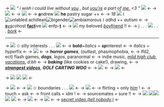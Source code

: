 -> ![](https://graphic.neocities.org/puppy22.gif) *" i wish i could live without [you](https://www.youtube.com/watch?v=dKc9WV_Ts40) ,
but [you're](https://www.youtube.com/watch?v=dKc9WV_Ts40) a part of [me.](https://www.youtube.com/watch?v=dKc9WV_Ts40) <3 "* ![](https://caterpie.crd.co/assets/images/gallery05/6c92033f.png?v=40b16407) <-
-> ![](https://i.postimg.cc/MKrwXDyB/tuxpi-com-1675702174.jpg) <-
-> ![](https://caterpie.crd.co/assets/images/gallery15/12ed0a57.gif?v=40b16407) <-
-> [**a**](https://mandela-catalogue.fandom.com/wiki/Andrew_Long)ndrew ![](https://caterpie.crd.co/assets/images/gallery09/deeaeded.gif?v=40b16407) **he** pastry sugar ++ <-
-> *18* ![](https://watermelon.crd.co/assets/images/gallery03/ebb9389c_original.gif?v=90e42ef7) ꒰ ![unlabled achillean](https://i.postimg.cc/5yTyxCp4/unlabeledachillean2.jpg)![bigender](https://i.postimg.cc/yxgwsrX2/Bigender-7-stripes-20-px.png)![ambiamorous](https://i.postimg.cc/Zqb6GSxp/ambiamorous-7-stripes-20-px.png) ꒱ *a*dhd ++ *a*utism <-
-> [**s**ys](https://dash.pluralkit.me/profile/m/oursw)*co*host [**fact**](https://plurality-hub.carrd.co/#introjects)ive ![](https://graphic.neocities.org/puppy24.gif) enfp-[**t**](https://www.16personalities.com/enfp-personality) <-
-> ![](https://mikejima.crd.co/assets/images/shadow/e0bb4128.gif?v=e37e90e0) *my* beloved [*boy*friend](https://rentry.co/alexkister) !! <-
-> [i](https://rentry.co/indieboy) . . . ![](https://graphic.neocities.org/tumblr_inline_p25mnrmpsw1ux8fd4_500.png) . . . [*bork*](https://rentry.co/theprocrastor) <-
***
-> ![](https://graphic.neocities.org/puppy20.gif) ✩ *s*illy interests . . . ![](https://caterpie.crd.co/assets/images/gallery05/329052ed.gif?v=40b16407) <-
-> **bold**+*italics* = ***sp***interest <-
-> *italics* = *hyper*fix <-
-> ![](https://caterpie.crd.co/assets/images/gallery14/b5fc5262.gif?v=40b16407) <-
-> ***horror games***, (outlast, phasmophobia, <-
-> lfd2, ect) flash games, ***dogs***, *legos*, paranormal <-
-> indie music, [*mild high club*](https://www.youtube.com/@MildHighClub), [*vacations*](https://www.youtube.com/@VACATIONSband), *d:bh* <-
-> ***baking*** (like cookies or cake!), drawing, <-
-> [***strangest videos***](https://twitter.com/WeirdestMemes), ***GOLF CARTING WOO*** <-
-> ![](https://caterpie.crd.co/assets/images/gallery14/2dfd804a.png?v=40b16407) <-
-> ![](https://i.postimg.cc/Fs7NFx11/HD-transparent-picture.png) <-

-> ![](https://caterpie.crd.co/assets/images/gallery02/cf484414.gif?v=40b16407) ![](https://graphic.neocities.org/tumblr_mdv1wurdXq1r7y61oo1_250.gif) ![](https://caterpie.crd.co/assets/images/gallery02/cf484414.gif?v=40b16407) <-

-> ![](https://i.postimg.cc/Fs7NFx11/HD-transparent-picture.png) <-
-> ![](https://graphic.neocities.org/puppy18.gif) ✩ *b*oundaries . . . ![](https://caterpie.crd.co/assets/images/gallery05/329052ed.gif?v=40b16407) <-
-> ![](https://caterpie.crd.co/assets/images/gallery14/b5fc5262.gif?v=40b16407) <-
-> flirting = only [*him*](https://rentry.co/alexkister) ! <-
-> touch = ask <-
-> front calls = idm ! <-
-> sourcemates = sure !! <-
-> ![](https://caterpie.crd.co/assets/images/gallery23/5368e906.gif?v=40b16407) ![](https://graphic.neocities.org/Hund_4.gif)![](https://graphic.neocities.org/Hund_6.gif)![](https://graphic.neocities.org/Hund_3.gif) ![](https://caterpie.crd.co/assets/images/gallery23/5368e906.gif?v=40b16407) <-
-> ![](https://caterpie.crd.co/assets/images/gallery14/2dfd804a.png?v=40b16407) <-
-> ![](https://i.postimg.cc/Fs7NFx11/HD-transparent-picture.png) <-
-> [secret video *(tell nobody.)*](https://www.youtube.com/watch?v=C3l2L5vpwJk) <-